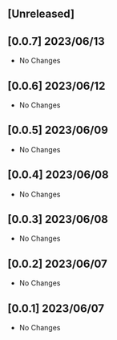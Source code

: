 ## [Unreleased]

## [0.0.7] 2023/06/13

- No Changes

## [0.0.6] 2023/06/12

- No Changes

## [0.0.5] 2023/06/09

- No Changes

## [0.0.4] 2023/06/08

- No Changes

## [0.0.3] 2023/06/08

- No Changes

## [0.0.2] 2023/06/07

- No Changes

## [0.0.1] 2023/06/07

- No Changes
